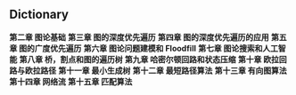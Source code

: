 ## Dictionary

**第二章 图论基础** 
**第三章 图的深度优先遍历** 
**第四章 图的深度优先遍历的应用** 
**第五章 图的广度优先遍历** 
**第六章 图论问题建模和 Floodfill** 
**第七章 图论搜索和人工智能** 
**第八章 桥，割点和图的遍历树** 
**第九章 哈密尔顿回路和状态压缩** 
**第十章 欧拉回路与欧拉路径** 
**第十一章 最小生成树** 
**第十二章 最短路径算法** 
**第十三章 有向图算法** 
**第十四章 网络流** 
**第十五章 匹配算法** 
